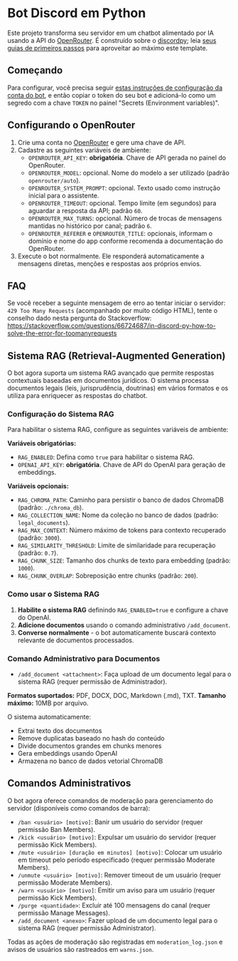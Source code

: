 # Bot Discord em Python

Este projeto transforma seu servidor em um chatbot alimentado por IA usando a API do [OpenRouter](https://openrouter.ai/). É construído sobre o [discordpy](https://discordpy.readthedocs.io/); leia [seus guias de primeiros passos](https://discordpy.readthedocs.io/en/stable/#getting-started) para aproveitar ao máximo este template.

## Começando

Para configurar, você precisa seguir [estas instruções de configuração da conta do bot](https://discordpy.readthedocs.io/en/stable/discord.html), e então copiar o token do seu bot e adicioná-lo como um segredo com a chave `TOKEN` no painel "Secrets (Environment variables)".

## Configurando o OpenRouter

1. Crie uma conta no [OpenRouter](https://openrouter.ai/) e gere uma chave de API.
2. Cadastre as seguintes variáveis de ambiente:
   - `OPENROUTER_API_KEY`: **obrigatória**. Chave de API gerada no painel do OpenRouter.
   - `OPENROUTER_MODEL`: opcional. Nome do modelo a ser utilizado (padrão `openrouter/auto`).
   - `OPENROUTER_SYSTEM_PROMPT`: opcional. Texto usado como instrução inicial para o assistente.
   - `OPENROUTER_TIMEOUT`: opcional. Tempo limite (em segundos) para aguardar a resposta da API; padrão `60`.
   - `OPENROUTER_MAX_TURNS`: opcional. Número de trocas de mensagens mantidas no histórico por canal; padrão `6`.
   - `OPENROUTER_REFERER` e `OPENROUTER_TITLE`: opcionais, informam o domínio e nome do app conforme recomenda a documentação do OpenRouter.
3. Execute o bot normalmente. Ele responderá automaticamente a mensagens diretas, menções e respostas aos próprios envios.

## FAQ

Se você receber a seguinte mensagem de erro ao tentar iniciar o servidor: `429 Too Many Requests` (acompanhado por muito código HTML), tente o conselho dado nesta pergunta do Stackoverflow: https://stackoverflow.com/questions/66724687/in-discord-py-how-to-solve-the-error-for-toomanyrequests

## Sistema RAG (Retrieval-Augmented Generation)

O bot agora suporta um sistema RAG avançado que permite respostas contextuais baseadas em documentos jurídicos. O sistema processa documentos legais (leis, jurisprudência, doutrinas) em vários formatos e os utiliza para enriquecer as respostas do chatbot.

### Configuração do Sistema RAG

Para habilitar o sistema RAG, configure as seguintes variáveis de ambiente:

**Variáveis obrigatórias:**
- `RAG_ENABLED`: Defina como `true` para habilitar o sistema RAG.
- `OPENAI_API_KEY`: **obrigatória**. Chave de API do OpenAI para geração de embeddings.

**Variáveis opcionais:**
- `RAG_CHROMA_PATH`: Caminho para persistir o banco de dados ChromaDB (padrão: `./chroma_db`).
- `RAG_COLLECTION_NAME`: Nome da coleção no banco de dados (padrão: `legal_documents`).
- `RAG_MAX_CONTEXT`: Número máximo de tokens para contexto recuperado (padrão: `3000`).
- `RAG_SIMILARITY_THRESHOLD`: Limite de similaridade para recuperação (padrão: `0.7`).
- `RAG_CHUNK_SIZE`: Tamanho dos chunks de texto para embedding (padrão: `1000`).
- `RAG_CHUNK_OVERLAP`: Sobreposição entre chunks (padrão: `200`).

### Como usar o Sistema RAG

1. **Habilite o sistema RAG** definindo `RAG_ENABLED=true` e configure a chave do OpenAI.
2. **Adicione documentos** usando o comando administrativo `/add_document`.
3. **Converse normalmente** - o bot automaticamente buscará contexto relevante de documentos processados.

### Comando Administrativo para Documentos

- `/add_document <attachment>`: Faça upload de um documento legal para o sistema RAG (requer permissão de Administrador).

**Formatos suportados:** PDF, DOCX, DOC, Markdown (.md), TXT.
**Tamanho máximo:** 10MB por arquivo.

O sistema automaticamente:
- Extrai texto dos documentos
- Remove duplicatas baseado no hash do conteúdo
- Divide documentos grandes em chunks menores
- Gera embeddings usando OpenAI
- Armazena no banco de dados vetorial ChromaDB

## Comandos Administrativos

O bot agora oferece comandos de moderação para gerenciamento do servidor (disponíveis como comandos de barra):

- `/ban <usuário> [motivo]`: Banir um usuário do servidor (requer permissão Ban Members).
- `/kick <usuário> [motivo]`: Expulsar um usuário do servidor (requer permissão Kick Members).
- `/mute <usuário> [duração em minutos] [motivo]`: Colocar um usuário em timeout pelo período especificado (requer permissão Moderate Members).
- `/unmute <usuário> [motivo]`: Remover timeout de um usuário (requer permissão Moderate Members).
- `/warn <usuário> [motivo]`: Emitir um aviso para um usuário (requer permissão Kick Members).
- `/purge <quantidade>`: Excluir até 100 mensagens do canal (requer permissão Manage Messages).
- `/add_document <anexo>`: Fazer upload de um documento legal para o sistema RAG (requer permissão Administrator).

Todas as ações de moderação são registradas em `moderation_log.json` e avisos de usuários são rastreados em `warns.json`.
